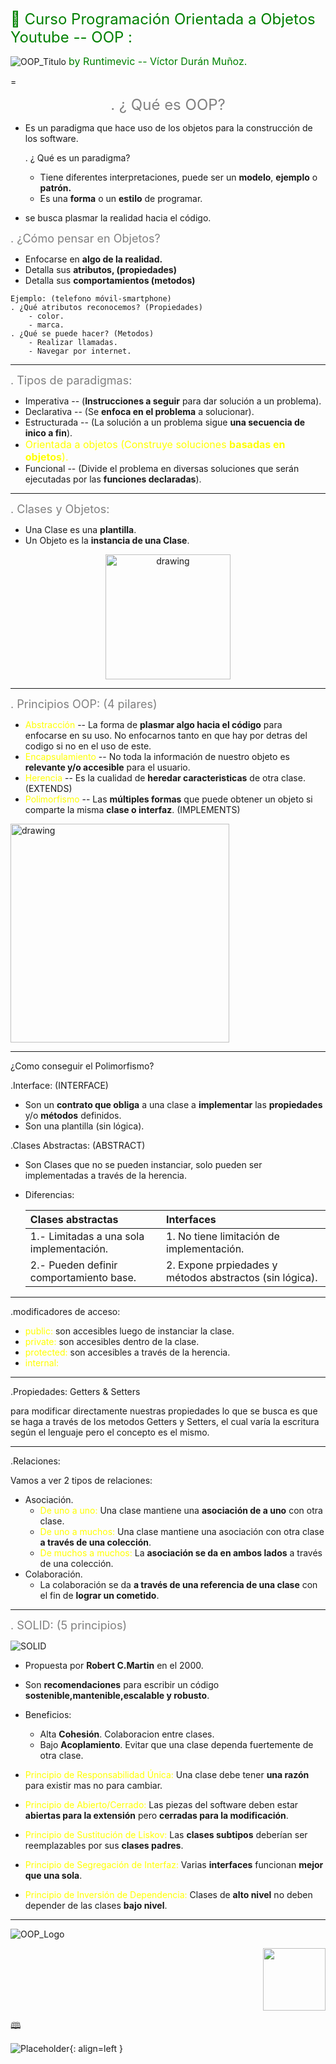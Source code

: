 <span style="color:green"><font size="5">
:book: Curso Programación Orientada a Objetos Youtube -- OOP :
</font></span>

![OOP_Titulo](./imagenes/oop.png)
<span style="color:green"><font size="3">
by Runtimevic -- Víctor Durán Muñoz.
</font></span>


=
<p align="center"><span style="color:grey"><font size="5">
. ¿ Qué es OOP?
</font></span>

- Es un paradigma que hace uso de los objetos para la construcción de los software. 

    . ¿ Qué es un paradigma?
    - Tiene diferentes interpretaciones, puede ser un **modelo**, **ejemplo** o **patrón.**
    - Es una **forma** o un **estilo** de programar.
- se busca plasmar la realidad hacia el código.

<span style="color:grey"><font size="4">
. ¿Cómo pensar en Objetos?
</font></span>

- Enfocarse en **algo de la realidad.**
- Detalla sus **atributos, (propiedades)**
- Detalla sus **comportamientos (metodos)**

```text
Ejemplo: (telefono móvil-smartphone)
. ¿Qué atributos reconocemos? (Propiedades)
    - color.
    - marca.
. ¿Qué se puede hacer? (Metodos)
    - Realizar llamadas.
    - Navegar por internet. 
```
***
<span style="color:grey"><font size="4">
. Tipos de paradigmas:
</font></span>

- Imperativa -- (**Instrucciones a seguir** para dar solución a un problema).
- Declarativa -- (Se **enfoca en el problema** a solucionar).
- Estructurada -- (La solución a un problema sigue **una secuencia de inico a fin**).
- <span style="color:yellow"><font size="3"> Orientada a objetos (Construye soluciones **basadas en objetos**).
</font></span>
- Funcional -- (Divide el problema en diversas soluciones que serán ejecutadas por las **funciones declaradas**).
***
<span style="color:grey"><font size="4">
. Clases y Objetos:
</font></span>

- Una Clase es una **plantilla**.
- Un Objeto es la **instancia de una Clase**.
    
<p align="center"><img src="./imagenes/OOP-Class-and-Object.jpg" alt="drawing" width="200"/>

***
<span style="color:grey"><font size="4">
. Principios OOP: (4 pilares)
</font></span>
- <span style="color:yellow">Abstracción</span> -- La forma de **plasmar algo hacia el código** para enfocarse en su uso. No enfocarnos tanto en que hay por detras del codigo si no en el uso de este.
- <span style="color:yellow">Encapsulamiento</span> -- No toda la información de nuestro objeto es **relevante y/o accesible** para el usuario.
- <span style="color:yellow">Herencia</span> -- Es la cualidad de **heredar caracteristicas** de otra clase. (EXTENDS)
- <span style="color:yellow">Polimorfismo</span> -- Las **múltiples formas** que puede obtener un objeto si comparte la misma **clase o interfaz**. (IMPLEMENTS) 

<p align="left"><img width="350" src="./imagenes/OOP_basic_principles.jpeg" alt="drawing"/>
</p>

***
¿Como conseguir el Polimorfismo?

.Interface: (INTERFACE)
- Son un **contrato que obliga** a una clase a **implementar** las **propiedades** y/o **métodos** definidos.
- Son una plantilla (sin lógica).

.Clases Abstractas: (ABSTRACT)
- Son Clases que no se pueden instanciar, solo pueden ser implementadas a través de la herencia.

- Diferencias:

    | Clases abstractas | Interfaces | 
    | :--- | :--- |     
    | 1.- Limitadas a una sola implementación.   | 1. No tiene limitación de implementación.     | 
    | 2.- Pueden definir comportamiento base.     | 2. Expone prpiedades y métodos abstractos (sin lógica).     | 

***
.modificadores de acceso: 
- <span style="color:yellow">public:</span> son accesibles luego de instanciar la clase.
- <span style="color:yellow">private:</span> son accesibles dentro de la clase.
- <span style="color:yellow">protected:</span> son accesibles a través de la herencia.
- <span style="color:yellow">internal:</span>
***
.Propiedades: Getters & Setters

para modificar directamente nuestras propiedades lo que se busca es que se haga a través de los metodos Getters y Setters, el cual varía la escritura según el lenguaje pero el concepto es el mismo.
***
.Relaciones:

Vamos a ver 2 tipos de relaciones:

- Asociación.
    - <span style="color:yellow">De uno a uno:</span> Una clase mantiene una **asociación de a uno** con otra clase.
    - <span style="color:yellow">De uno a muchos:</span> Una clase mantiene una asociación con otra clase **a través de una colección**.
    - <span style="color:yellow">De muchos a muchos:</span> La **asociación se da en ambos lados** a través de una colección.
- Colaboración.
    - La colaboración se da **a través de una referencia de una clase** con el fin de **lograr un cometido**. 


***
<span style="color:grey"><font size="4">
. SOLID: (5 principios)
</font></span>

![SOLID](./imagenes/SOLID.png)
- Propuesta por **Robert C.Martin** en el 2000.
- Son **recomendaciones** para escribir un código **sostenible,mantenible,escalable y robusto**.
- Beneficios:  
    - Alta **Cohesión**. Colaboracion entre clases.
    - Bajo **Acoplamiento**. Evitar que una clase dependa fuertemente de otra clase.


- <span style="color:yellow">Principio de Responsabilidad Única:</span> Una clase debe tener **una razón** para existir mas no para cambiar.
- <span style="color:yellow">Principio de Abierto/Cerrado:</span> Las piezas del software deben estar **abiertas para la extensión** pero **cerradas para la modificación**.
- <span style="color:yellow">Principio de Sustitución de Liskov:</span> Las **clases subtipos** deberían ser reemplazables por sus **clases padres**.
- <span style="color:yellow">Principio de Segregación de Interfaz:</span> Varias **interfaces** funcionan **mejor que una sola**.
- <span style="color:yellow">Principio de Inversión de Dependencia:</span> Clases de **alto nivel** no deben depender de las clases **bajo nivel**.
***

![OOP_Logo](./imagenes/OO_Logo.jpg)



<div style="text-align: right"><img src="./imagenes/OOP.jfif" width="100" /></div>


🕮


![Placeholder](https://dummyimage.com/600x400/eee/aaa){: align=left }


